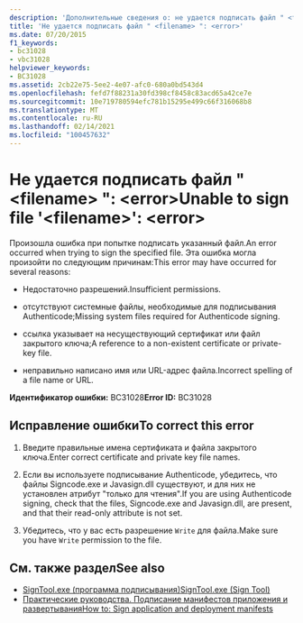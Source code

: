 ```yaml
---
description: 'Дополнительные сведения о: не удается подписать файл " <filename> ": <error>'
title: 'Не удается подписать файл " <filename> ": <error>'
ms.date: 07/20/2015
f1_keywords:
- bc31028
- vbc31028
helpviewer_keywords:
- BC31028
ms.assetid: 2cb22e75-5ee2-4e07-afc0-680a0bd543d4
ms.openlocfilehash: fefd7f88231a30fd398cf8458c83acd65a42ce7e
ms.sourcegitcommit: 10e719780594efc781b15295e499c66f316068b8
ms.translationtype: MT
ms.contentlocale: ru-RU
ms.lasthandoff: 02/14/2021
ms.locfileid: "100457632"
---
```

# <a name="unable-to-sign-file-filename-error"></a><span data-ttu-id="9473f-103">Не удается подписать файл " \<filename> ": \<error></span><span class="sxs-lookup"><span data-stu-id="9473f-103">Unable to sign file '\<filename>': \<error></span></span>

<span data-ttu-id="9473f-104">Произошла ошибка при попытке подписать указанный файл.</span><span class="sxs-lookup"><span data-stu-id="9473f-104">An error occurred when trying to sign the specified file.</span></span> <span data-ttu-id="9473f-105">Эта ошибка могла произойти по следующим причинам:</span><span class="sxs-lookup"><span data-stu-id="9473f-105">This error may have occurred for several reasons:</span></span>  
  
- <span data-ttu-id="9473f-106">Недостаточно разрешений.</span><span class="sxs-lookup"><span data-stu-id="9473f-106">Insufficient permissions.</span></span>  
  
- <span data-ttu-id="9473f-107">отсутствуют системные файлы, необходимые для подписывания Authenticode;</span><span class="sxs-lookup"><span data-stu-id="9473f-107">Missing system files required for Authenticode signing.</span></span>  
  
- <span data-ttu-id="9473f-108">ссылка указывает на несуществующий сертификат или файл закрытого ключа;</span><span class="sxs-lookup"><span data-stu-id="9473f-108">A reference to a non-existent certificate or private-key file.</span></span>  
  
- <span data-ttu-id="9473f-109">неправильно написано имя или URL-адрес файла.</span><span class="sxs-lookup"><span data-stu-id="9473f-109">Incorrect spelling of a file name or URL.</span></span>  
  
 <span data-ttu-id="9473f-110">**Идентификатор ошибки:** BC31028</span><span class="sxs-lookup"><span data-stu-id="9473f-110">**Error ID:** BC31028</span></span>  
  
## <a name="to-correct-this-error"></a><span data-ttu-id="9473f-111">Исправление ошибки</span><span class="sxs-lookup"><span data-stu-id="9473f-111">To correct this error</span></span>  
  
1. <span data-ttu-id="9473f-112">Введите правильные имена сертификата и файла закрытого ключа.</span><span class="sxs-lookup"><span data-stu-id="9473f-112">Enter correct certificate and private key file names.</span></span>  
  
2. <span data-ttu-id="9473f-113">Если вы используете подписывание Authenticode, убедитесь, что файлы Signcode.exe и Javasign.dll существуют, и для них не установлен атрибут "только для чтения".</span><span class="sxs-lookup"><span data-stu-id="9473f-113">If you are using Authenticode signing, check that the files, Signcode.exe and Javasign.dll, are present, and that their read-only attribute is not set.</span></span>  
  
3. <span data-ttu-id="9473f-114">Убедитесь, что у вас есть разрешение `Write` для файла.</span><span class="sxs-lookup"><span data-stu-id="9473f-114">Make sure you have `Write` permission to the file.</span></span>  
  
## <a name="see-also"></a><span data-ttu-id="9473f-115">См. также раздел</span><span class="sxs-lookup"><span data-stu-id="9473f-115">See also</span></span>

- [<span data-ttu-id="9473f-116">SignTool.exe (программа подписывания)</span><span class="sxs-lookup"><span data-stu-id="9473f-116">SignTool.exe (Sign Tool)</span></span>](../../framework/tools/signtool-exe.md)
- [<span data-ttu-id="9473f-117">Практические руководства. Подписание манифестов приложения и развертывания</span><span class="sxs-lookup"><span data-stu-id="9473f-117">How to: Sign application and deployment manifests</span></span>](/visualstudio/ide/how-to-sign-application-and-deployment-manifests)
